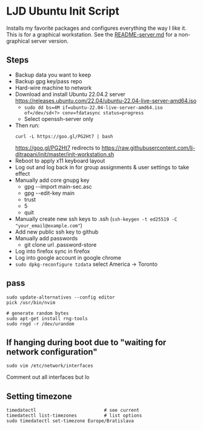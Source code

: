 LJD Ubuntu Init Script
===============================================================================

Installs my favorite packages and configures everything the way I like it.
This is for a graphical workstation.
See the [README-server.md](README-server.md) for a non-graphical server version.


Steps
-----

- Backup data you want to keep
- Backup gpg key/pass repo
- Hard-wire machine to network
- Download and install Ubuntu 22.04.2 server
  <https://releases.ubuntu.com/22.04/ubuntu-22.04-live-server-amd64.iso>
    - `sudo dd bs=4M if=ubuntu-22.04-live-server-amd64.iso of=/dev/sd<?> conv=fdatasync status=progress`
    - Select openssh-server only
- Then run:
    ```
    curl -L https://goo.gl/PG2Ht7 | bash
    ```
    <https://goo.gl/PG2Ht7> redirects to
    <https://raw.githubusercontent.com/lj-ditrapani/init/master/init-workstation.sh>
- Reboot to apply x11 keyboard layout
- Log out and log back in for group assignments & user settings to take effect
- Manually add core gnupg key
    - gpg --import main-sec.asc
    - gpg --edit-key main
    - trust
    - 5
    - quit
- Manually create new ssh keys to .ssh (`ssh-keygen -t ed25519 -C "your_email@example.com"`)
- Add new public ssh key to github
- Manually add passwords
    - git clone url .password-store
- Log into firefox sync in firefox
- Log into google account in google chrome
- `sudo dpkg-reconfigure tzdata` select America -> Toronto


pass
----

    sudo update-alternatives --config editor
    pick /usr/bin/nvim

    # generate random bytes
    sudo apt-get install rng-tools
    sudo rngd -r /dev/urandom


If hanging during boot due to "waiting for network configuration"
-----------------------------------------------------------------

    sudo vim /etc/network/interfaces

Comment out all interfaces but lo


Setting timezone
----------------

    timedatectl                         # see current
    timedatectl list-timezones          # list options
    sudo timedatectl set-timezone Europe/Bratislava
